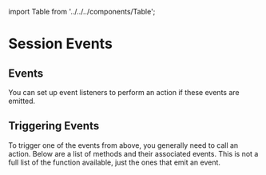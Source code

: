 import Table from '../../../components/Table';

# Session Events
## Events

You can set up event listeners to perform an action if these events are emitted.

<Table 
headers={[ "Events", "Description" ]}
data={[
{
event: "auth_request",
description: "Sent by the WalletConnect client when requesting authentication from your wallet.",
},
{
event: "auth_response",
description: "Sent by the WalletConnect server when it acceps or rejects an authorization request."
},
]}
/>

## Triggering Events

To trigger one of the events from above, you generally need to call an action. Below are a list of methods and their associated events. This is not a full list of the function available, just the ones that emit an event.

<Table 
headers={[ "Method", "Description", "Event On", "Event Triggered" ]}
data={[
{
methodAuth: "request",
description: "Send a method call request to a WalletConnect server",
eventOn: "none",
eventTriggered: "auth_request"
},
{
methodAuth: "respond",
description: "Responds to an authoirzation request",
eventOn: "client.on('auth_request')",
eventTriggered: "auth_response"
},
{
methodAuth: "getPendingRequests",
description: "Establishes a connection with a WalletConnect server",
eventOn: "none",
eventTriggered: "none"
},
{
methodAuth: "formatMessage",
description: "Establishes a connection with a WalletConnect server",
eventOn: "none",
eventTriggered: "none"
},
]}
/>
